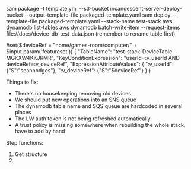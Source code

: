 
sam package -t template.yml --s3-bucket incandescent-server-deploy-bucket --output-template-file packaged-template.yaml
sam deploy --template-file packaged-template.yaml --stack-name test-stack
aws dynamodb list-tables
aws dynamodb batch-write-item --request-items file://docs/device-db-test-data.json (remember to rename table first)



#set($deviceRef = "home/games-room/computer/" + $input.param('featureset'))
{
    "TableName": "test-stack-DeviceTable-MGKXW4KKJRMR",
    "KeyConditionExpression": "userId=:v_userId AND deviceRef=:v_deviceRef",
    "ExpressionAttributeValues": {
        ":v_userId": {"S":"seanhodges"}, 
        ":v_deviceRef": {"S":"$deviceRef"}
    }
}

Things to fix:
- There's no housekeeping removing old devices
- We should put new operations into an SNS queue
- The dynamodb table name and SQS queue are hardcoded in several places
- The LW auth token is not being refreshed automatically
- A trust policy is missing somewhere when rebuilding the whole stack, have to add by hand


Step functions:
1. Get structure
2. 